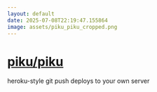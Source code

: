 ```yaml
---
layout: default
date: 2025-07-08T22:19:47.155864
image: assets/piku_piku_cropped.png
---
```


# [piku/piku](https://github.com/piku/piku)

heroku-style git push deploys to your own server
